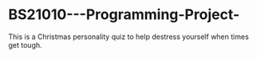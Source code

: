 # BS21010---Programming-Project-
This is a Christmas personality quiz to help destress yourself when times get tough.

